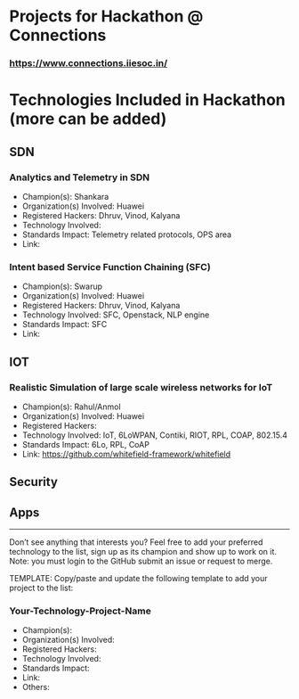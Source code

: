 # Projects for Hackathon @ Connections
### https://www.connections.iiesoc.in/

# Technologies Included in Hackathon (more can be added)

## SDN
### Analytics and Telemetry in SDN
- Champion(s): Shankara 
- Organization(s) Involved: Huawei
- Registered Hackers: Dhruv, Vinod, Kalyana
- Technology Involved: 
- Standards Impact: Telemetry related protocols, OPS area
- Link: 

### Intent based Service Function Chaining (SFC) 
- Champion(s): Swarup 
- Organization(s) Involved: Huawei
- Registered Hackers: Dhruv, Vinod, Kalyana
- Technology Involved: SFC, Openstack, NLP engine
- Standards Impact: SFC 
- Link: 

## IOT
### Realistic Simulation of large scale wireless networks for IoT
- Champion(s): Rahul/Anmol
- Organization(s) Involved: Huawei
- Registered Hackers: 
- Technology Involved: IoT, 6LoWPAN, Contiki, RIOT, RPL, COAP, 802.15.4
- Standards Impact: 6Lo, RPL, CoAP
- Link: https://github.com/whitefield-framework/whitefield

## Security

## Apps



---
Don’t see anything that interests you? Feel free to add your preferred technology to the list, sign up as its champion and show up to work on it. 
Note: you must login to the GitHub submit an issue or request to merge. 

TEMPLATE: Copy/paste and update the following template to add your project to the list:

### Your-Technology-Project-Name
- Champion(s): 
- Organization(s) Involved: 
- Registered Hackers: 
- Technology Involved: 
- Standards Impact:
- Link: 
- Others:

